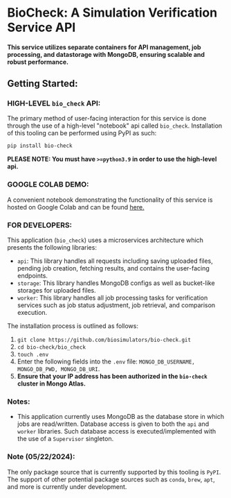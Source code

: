 # BioCheck: A Simulation Verification Service API
#### __This service utilizes separate containers for API management, job processing, and datastorage with MongoDB, ensuring scalable and robust performance.__

## Getting Started:

### **HIGH-LEVEL `bio_check` API:**
The primary method of user-facing interaction for this service is done through the use of a high-level "notebook" api called `bio_check`. Installation of this tooling
can be performed using PyPI as such:

```bash
pip install bio-check
```

**PLEASE NOTE: You must have `>=python3.9` in order to use the high-level api.**

### **GOOGLE COLAB DEMO:**
A convenient notebook demonstrating the functionality of this service is hosted on Google Colab and can be found [here.](https://colab.research.google.com/drive/19uxh93pZvhCGXkC7a15SmAx4oH4MV7OJ#scrollTo=j_mN-EE3vanZ)
### **FOR DEVELOPERS:**

This application (`bio_check`) uses a microservices architecture which presents the following libraries:

- `api`: This library handles all requests including saving uploaded files, pending job creation, fetching results, and contains the user-facing endpoints.
- `storage`: This library handles MongoDB configs as well as bucket-like storages for uploaded files.
- `worker`: This library handles all job processing tasks for verification services such as job status adjustment, job retrieval, and comparison execution.

The installation process is outlined as follows:

1. `git clone https://github.com/biosimulators/bio-check.git`
2. `cd bio-check/bio_check`
3. `touch .env`
4. Enter the following fields into the `.env` file: `MONGO_DB_USERNAME, MONGO_DB_PWD, MONGO_DB_URI`.
5. **Ensure that your IP address has been authorized in the `bio-check` cluster in Mongo Atlas.**


### Notes:
- This application currently uses MongoDB as the database store in which jobs are read/written. Database access is given to both the `api` and `worker` libraries. Such database access is 
executed/implemented with the use of a `Supervisor` singleton.


### **Note (05/22/2024):**
The only package source that is currently supported by this tooling is `PyPI`. The support of other potential 
package sources such as `conda`, `brew`, `apt`, and more is currently under development.
